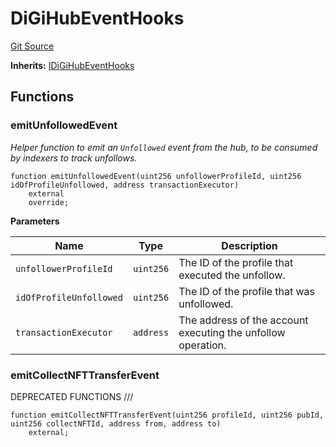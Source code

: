 # DiGiHubEventHooks
[Git Source](https://github.com/digiv3rse/protocol-contracts/blob/0d518167a484d4368bad0990424be098fe779fa4/contracts/base/DiGiHubEventHooks.sol)

**Inherits:**
[IDiGiHubEventHooks](/contracts/misc/PermissionlessCreator.sol/interface.IDiGiHubEventHooks.md)


## Functions
### emitUnfollowedEvent

*Helper function to emit an `Unfollowed` event from the hub, to be consumed by indexers to track unfollows.*


```solidity
function emitUnfollowedEvent(uint256 unfollowerProfileId, uint256 idOfProfileUnfollowed, address transactionExecutor)
    external
    override;
```
**Parameters**

|Name|Type|Description|
|----|----|-----------|
|`unfollowerProfileId`|`uint256`|The ID of the profile that executed the unfollow.|
|`idOfProfileUnfollowed`|`uint256`|The ID of the profile that was unfollowed.|
|`transactionExecutor`|`address`|The address of the account executing the unfollow operation.|


### emitCollectNFTTransferEvent

DEPRECATED FUNCTIONS     ///


```solidity
function emitCollectNFTTransferEvent(uint256 profileId, uint256 pubId, uint256 collectNFTId, address from, address to)
    external;
```

